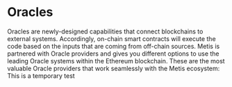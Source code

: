 # Oracles

Oracles are newly-designed capabilities that connect blockchains to external systems. Accordingly, on-chain smart contracts will execute the code based on the inputs that are coming from off-chain sources. Metis is partnered with Oracle providers and gives you different options to use the leading Oracle systems within the Ethereum blockchain. These are the most valuable Oracle providers that work seamlessly with the Metis ecosystem:
This is a temporary test

